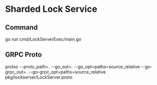 # Sharded Lock Service
## Command
go run cmd/LockServerExec/main.go
## GRPC Proto
protoc --proto_path=. --go_out=. --go_opt=paths=source_relative --go-grpc_out=. --go-grpc_opt=paths=source_relative pkg/lockserver/LockServer.proto